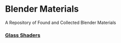 # Blender Materials
A Repository of Found and Collected Blender Materials

### [Glass Shaders](https://github.com/don1138/blender-materials/tree/main/Glass%20Shaders)
